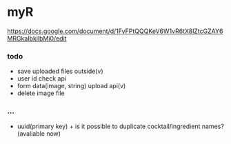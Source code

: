# myR

<https://docs.google.com/document/d/1FyFPtQQQKeV6W1vR6tX8lZtcGZAY6MRGkaIbkilbMi0/edit>

### todo
+ save uploaded files outside(v)
+ user id check api
+ form data(image, string) upload api(v)
+ delete image file

### ...
+ uuid(primary key) + is it possible to duplicate cocktail/ingredient names?(avaliable now)